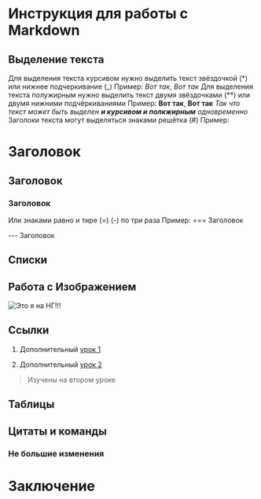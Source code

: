 # Инструкция для работы с Markdown

## Выделение текста

Для выделения текста курсивом нужно выделить текст звёздочкой (*) или нижнее подчеркивание (_)
Пример: *Вот так*, _Вот так_
Для выделения текста полужирным нужно выделить текст двумя звёздочками (**) или двумя нижними подчёркиваниями
Пример: **Вот так**, __Вот так__
_Так что текст может быть выделен **и курсивом и полкжирным** одновременно_
Заголоки текста могут выделяться знаками решётка (#) Пример:
# Заголовок
## Заголовок
### Заголовок
Или знаками равно и тире (=) (-) по три раза Пример:
=== Заголовок

--- Заголовок


## Списки

## Работа с Изображением

![Это я на НГ!!!](Sasha.jpg)

## Ссылки

1. Дополнительный [урок 1](https://habr.com/ru/post/541258/)

2. Дополнительный [урок 2](https://habr.com/ru/post/542616/)
> Изучены на втором уроке

## Таблицы

## Цитаты и команды

### Не большие изменения

# Заключение